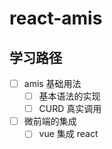 # react-amis

## 学习路径

- [ ] amis 基础用法
  - [ ] 基本语法的实现
  - [ ] CURD 真实调用
- [ ] 微前端的集成
  - [ ] vue 集成 react